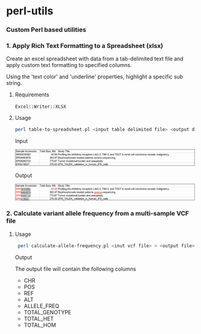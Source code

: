 # perl-utils

### Custom Perl based utilities

### 1. Apply Rich Text Formatting to a Spreadsheet (xlsx)

Create an excel spreadsheet with data from a tab-delimited text file and apply custom text formatting to specified columns.

Using the 'text color' and 'underline' properties, highlight a specific sub string.

1. Requirements

    `Excel::Writer::XLSX`

2. Usage

    ```bash
    perl table-to-spreadsheet.pl <input table delimited file> <output directory <output file prefix>
    ```

   Input

   ![inp](images/paste-A103BA26.png)

   Output

   ![out](images/paste-FEC961A6.png)

### 2. Calculate variant allele frequency from a multi-sample VCF file

1. Usage

    ```bash
     perl calculate-allele-frequency.pl <inut vcf file> > <output file>
    ```

    Output

    The output file will contain the following columns
    - CHR
    - POS
    - REF
    - ALT
    - ALLELE_FREQ
    - TOTAL_GENOTYPE
    - TOTAL_HET
    - TOTAL_HOM

